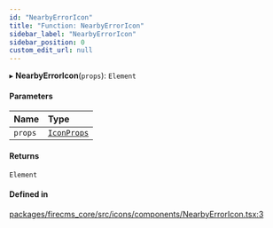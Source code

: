 ```yaml
---
id: "NearbyErrorIcon"
title: "Function: NearbyErrorIcon"
sidebar_label: "NearbyErrorIcon"
sidebar_position: 0
custom_edit_url: null
---
```


▸ **NearbyErrorIcon**(`props`): `Element`

#### Parameters

| Name | Type |
| :------ | :------ |
| `props` | [`IconProps`](../types/IconProps.md) |

#### Returns

`Element`

#### Defined in

[packages/firecms_core/src/icons/components/NearbyErrorIcon.tsx:3](https://github.com/FireCMSco/firecms/blob/d45f3739/packages/firecms_core/src/icons/components/NearbyErrorIcon.tsx#L3)

